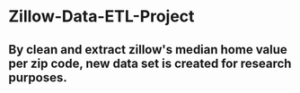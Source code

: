 # Zillow-Data-ETL-Project
## By clean and extract zillow's median home value per zip code, new data set is created for research purposes.
